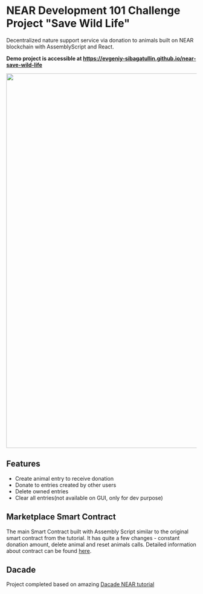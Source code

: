# NEAR Development 101 Challenge Project "Save Wild Life"

Decentralized nature support service via donation to animals built on NEAR blockchain with AssemblyScript and React.

**Demo project is accessible at https://evgeniy-sibagatullin.github.io/near-save-wild-life**

<img width="989" src="https://i.imgur.com/jBGUNQz.jpg">

## Features
* Create animal entry to receive donation
* Donate to entries created by other users
* Delete owned entries
* Clear all entries(not available on GUI, only for dev purpose)

## Marketplace Smart Contract

The main Smart Contract built with Assembly Script similar to the original smart contract from the tutorial.
It has quite a few changes - constant donation amount, delete animal and reset animals calls.
Detailed information about contract can be found [here](https://github.com/evgeniy-sibagatullin/near-save-wild-life/tree/master/near-save-wild-life-contract).

## Dacade

Project completed based on amazing [Dacade NEAR tutorial](https://dacade.org/communities/near/courses/near-101)